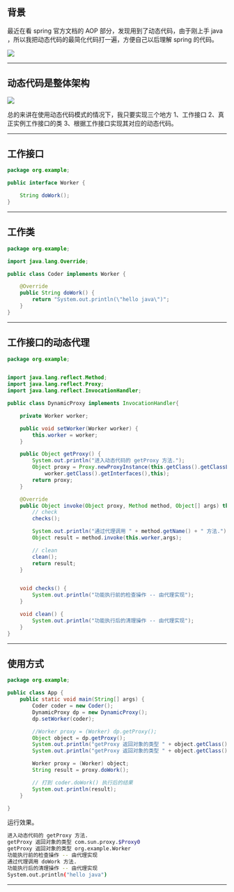 ## 背景
最近在看 spring 官方文档的 AOP 部分，发现用到了动态代码，由于刚上手 java ，所以我把动态代码的最简化代码打一遍，方便自己以后理解 spring 的代码。

![](static/2021-02/eberhard-grossgasteiger-LiDs8Vs0cBE-unsplash.jpg)


---

## 动态代码是整体架构

![](static/2021-02/dynamic-proxy.svg)

总的来讲在使用动态代码模式的情况下，我只要实现三个地方 1、工作接口 2、真正实例工作接口的类 3、根据工作接口实现其对应的动态代码。

---

## 工作接口
```java
package org.example;

public interface Worker {

    String doWork();
}
```

---

## 工作类
```java
package org.example;

import java.lang.Override;

public class Coder implements Worker {

    @Override
    public String doWork() {
        return "System.out.println(\"hello java\")";
    }
}

```

---

## 工作接口的动态代理
```java
package org.example;


import java.lang.reflect.Method;
import java.lang.reflect.Proxy;
import java.lang.reflect.InvocationHandler;

public class DynamicProxy implements InvocationHandler{

    private Worker worker;

    public void setWorker(Worker worker) {
        this.worker = worker;
    }

    public Object getProxy() {
        System.out.println("进入动态代码的 getProxy 方法.");
        Object proxy = Proxy.newProxyInstance(this.getClass().getClassLoader(),
            worker.getClass().getInterfaces(),this);
        return proxy;
    }

    @Override
    public Object invoke(Object proxy, Method method, Object[] args) throws Throwable {
        // check
        checks();

        System.out.println("通过代理调用 " + method.getName() + " 方法.");
        Object result = method.invoke(this.worker,args);

        // clean
        clean();
        return result;
    }


    void checks() {
        System.out.println("功能执行前的检查操作 -- 由代理实现");
    }

    void clean() {
        System.out.println("功能执行后的清理操作 -- 由代理实现");
    }
}

```

---

## 使用方式
```java
package org.example;

public class App {
    public static void main(String[] args) {
        Coder coder = new Coder();
        DynamicProxy dp = new DynamicProxy();
        dp.setWorker(coder);

        //Worker proxy = (Worker) dp.getProxy();
        Object object = dp.getProxy();
        System.out.println("getProxy 返回对象的类型 " + object.getClass().getName());
        System.out.println("getProxy 返回对象的类型 " + object.getClass().getInterfaces()[0].getName());

        Worker proxy = (Worker) object;
        String result = proxy.doWork();

        // 打到 coder.doWork() 执行后的结果
        System.out.println(result);
    }

}

```
运行效果。
```bash
进入动态代码的 getProxy 方法.
getProxy 返回对象的类型 com.sun.proxy.$Proxy0
getProxy 返回对象的类型 org.example.Worker
功能执行前的检查操作 -- 由代理实现
通过代理调用 doWork 方法.
功能执行后的清理操作 -- 由代理实现
System.out.println("hello java")
```

---